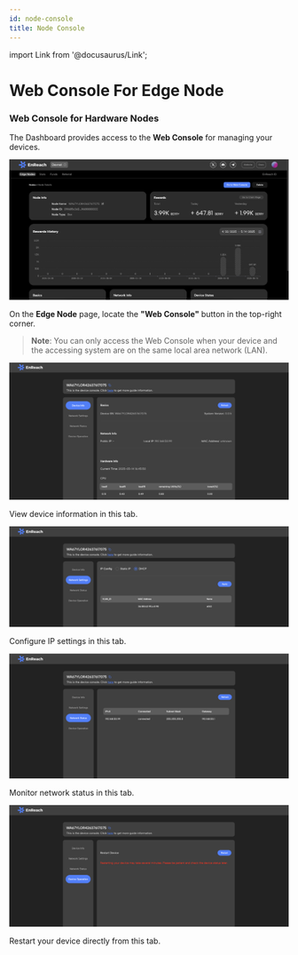 ```yaml
---
id: node-console
title: Node Console
---
```

import Link from '@docusaurus/Link';

# Web Console For Edge Node

### Web Console for Hardware Nodes

The Dashboard provides access to the **Web Console** for managing your devices.

![Web Console Button](/img/user-guides/dashboard_console.png)

On the **Edge Node** page, locate the **"Web Console"** button in the top-right corner.

> **Note**: You can only access the Web Console when your device and the accessing system are on the same local area network (LAN).

![Device Information](/img/user-guides/console_1.png)

View device information in this tab.

![IP Configuration](/img/user-guides/console_2.png)

Configure IP settings in this tab.

![Network Status](/img/user-guides/console_3.png)

Monitor network status in this tab.

![Device Restart](/img/user-guides/console_4.png)

Restart your device directly from this tab.